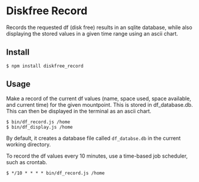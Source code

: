 # Diskfree Record

Records the requested df (disk free) results in an sqlite database, while also displaying the stored values in a given time range using an ascii chart.

## Install

```console
$ npm install diskfree_record
```

## Usage

Make a record of the current df values (name, space used, space available, and current time) for the given mountpoint.
This is stored in df_database.db.
This can then be displayed in the terminal as an ascii chart.

```console
$ bin/df_record.js /home
$ bin/df_display.js /home
```
By default, it creates a database file called `df_databse.db` in the current working directory. 

To record the df values every 10 minutes, use a time-based job scheduler, such as crontab.

```console
$ */10 * * * * bin/df_record.js /home
```


